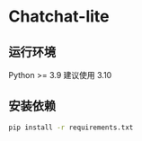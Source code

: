 # Chatchat-lite

## 运行环境
Python >= 3.9
建议使用 3.10

## 安装依赖
```bash
pip install -r requirements.txt
```
